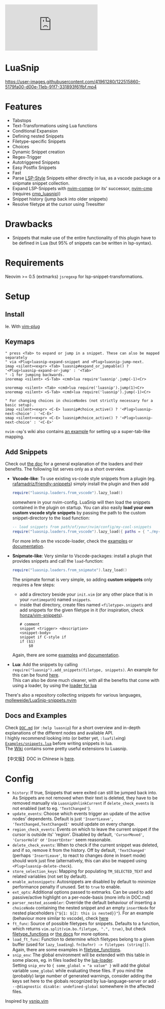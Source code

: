 [![LuaSnip](https://img.shields.io/matrix/luasnip:matrix.org?label=Matrix&logo=matrix)](https://matrix.to/#/%23luasnip:matrix.org)
# LuaSnip
https://user-images.githubusercontent.com/41961280/122515860-5179fa00-d00e-11eb-91f7-331893f61fbf.mp4

# Features
- Tabstops
- Text-Transformations using Lua functions
- Conditional Expansion
- Defining nested Snippets
- Filetype-specific Snippets
- Choices
- Dynamic Snippet creation
- Regex-Trigger
- Autotriggered Snippets
- Easy Postfix Snippets
- Fast
- Parse [LSP-Style](https://microsoft.github.io/language-server-protocol/specification#snippet_syntax) Snippets either directly in lua, as a vscode package or a snipmate snippet collection.
- Expand LSP-Snippets with [nvim-compe](https://github.com/hrsh7th/nvim-compe) (or its' successor, [nvim-cmp](https://github.com/hrsh7th/nvim-cmp) (requires [cmp_luasnip](https://github.com/saadparwaiz1/cmp_luasnip)))
- Snippet history (jump back into older snippets)
- Resolve filetype at the cursor using Treesitter

# Drawbacks
- Snippets that make use of the entire functionality of this plugin have to be defined in Lua (but 95% of snippets can be written in lsp-syntax).

# Requirements
Neovim >= 0.5 (extmarks)
`jsregexp` for lsp-snippet-transformations.

# Setup
## Install 
Ie. With [vim-plug](https://github.com/junegunn/vim-plug)
## Keymaps
```vim
" press <Tab> to expand or jump in a snippet. These can also be mapped separately
" via <Plug>luasnip-expand-snippet and <Plug>luasnip-jump-next.
imap <silent><expr> <Tab> luasnip#expand_or_jumpable() ? '<Plug>luasnip-expand-or-jump' : '<Tab>' 
" -1 for jumping backwards.
inoremap <silent> <S-Tab> <cmd>lua require'luasnip'.jump(-1)<Cr>

snoremap <silent> <Tab> <cmd>lua require('luasnip').jump(1)<Cr>
snoremap <silent> <S-Tab> <cmd>lua require('luasnip').jump(-1)<Cr>

" For changing choices in choiceNodes (not strictly necessary for a basic setup).
imap <silent><expr> <C-E> luasnip#choice_active() ? '<Plug>luasnip-next-choice' : '<C-E>'
smap <silent><expr> <C-E> luasnip#choice_active() ? '<Plug>luasnip-next-choice' : '<C-E>'
```
`nvim-cmp`'s wiki also contains [an example](https://github.com/hrsh7th/nvim-cmp/wiki/Example-mappings#luasnip) for
setting up a super-tab-like mapping.

## Add Snippets

Check out [the doc](https://github.com/L3MON4D3/LuaSnip/blob/master/DOC.md#loaders) for a general explanation of the
loaders and their benefits. The following list serves only as a short overview.

- **Vscode-like**: To use existing vs-code style snippets from a plugin (eg. [rafamadriz/friendly-snippets](https://github.com/rafamadriz/friendly-snippets)) simply install the plugin and then add
    ```lua
    require("luasnip.loaders.from_vscode").lazy_load()
    ```
	somewhere in your nvim-config. LuaSnip will then load the snippets contained in the plugin on startup.
  You can also easily **load your own custom vscode style snippets** by passing the path to the custom snippet-directory to the load function:
    ```lua
    -- load snippets from path/of/your/nvim/config/my-cool-snippets
    require("luasnip.loaders.from_vscode").lazy_load({ paths = { "./my-cool-snippets" } })
    ```
	For more info on the vscode-loader, check the [examples](https://github.com/L3MON4D3/LuaSnip/blob/b5a72f1fbde545be101fcd10b70bcd51ea4367de/Examples/snippets.lua#L501) or [documentation](https://github.com/L3MON4D3/LuaSnip/blob/master/DOC.md#loaders).

- **Snipmate-like**: Very similar to Vscode-packages: install a plugin that provides snippets and call the `load`-function:
    ```lua
    require("luasnip.loaders.from_snipmate").lazy_load()
    ```
    The snipmate format is very simple, so adding **custom snippets** only requires a few steps:
    - add a directory beside your `init.vim` (or any other place that is in your `runtimepath`) named `snippets`.
    - inside that directory, create files named `<filetype>.snippets` and add snippets for the given filetype in it (for inspiration, check [honza/vim-snippets](https://github.com/honza/vim-snippets/tree/master/snippets)).  
        ``` snipmate
        # comment
        snippet <trigger> <description>
        <snippet-body>
        snippet if C-style if
        if ($1)
        	$0
        ```
    Again, there are some [examples](https://github.com/L3MON4D3/LuaSnip/blob/b5a72f1fbde545be101fcd10b70bcd51ea4367de/Examples/snippets.lua#L517) and [documentation](https://github.com/L3MON4D3/LuaSnip/blob/master/DOC.md#snipmate).  
- **Lua**: Add the snippets by calling `require("luasnip").add_snippets(filetype, snippets)`. An example for this can be found [here](https://github.com/L3MON4D3/LuaSnip/blob/master/Examples/snippets.lua#L190).  
This can also be done much cleaner, with all the benefits that come with using a loader, by using the [loader for lua](https://github.com/L3MON4D3/LuaSnip/blob/master/DOC.md#lua)

There's also a repository collecting snippets for various languages, [molleweide/LuaSnip-snippets.nvim](https://github.com/molleweide/LuaSnip-snippets.nvim)

## Docs and Examples
Check [`DOC.md`](https://github.com/L3MON4D3/LuaSnip/blob/master/DOC.md) (or `:help luasnip`) for a short overview and in-depth explanations of the different nodes and available API.  
I highly recommend looking into (or better yet, `:luafile`ing) [`Examples/snippets.lua`](https://github.com/L3MON4D3/LuaSnip/blob/master/Examples/snippets.lua) before writing snippets in lua.  
The [Wiki](https://github.com/L3MON4D3/LuaSnip/wiki) contains some pretty useful extensions to Luasnip.

【中文版】DOC in Chinese is [here](https://zjp-cn.github.io/neovim0.6-blogs/nvim/luasnip/doc1.html). 

# Config
- `history`: If true, Snippets that were exited can still be jumped back into. As Snippets are not removed when their text is deleted, they have to be removed manually via `LuasnipUnlinkCurrent` if `delete_check_events` is not enabled (set to eg. `'TextChanged'`).
- `update_events`: Choose which events trigger an update of the active nodes' dependents. Default is just `'InsertLeave'`, `'TextChanged,TextChangedI'` would update on every change.
- `region_check_events`: Events on which to leave the current snippet if the cursor is outside its' 'region'. Disabled by default, `'CursorMoved'`, `'CursorHold'` or `'InsertEnter'` seem reasonable.
- `delete_check_events`: When to check if the current snippet was deleted, and if so, remove it from the history. Off by default, `'TextChanged'` (perhaps `'InsertLeave'`, to react to changes done in Insert mode) should work just fine (alternatively, this can also be mapped using `<Plug>luasnip-delete-check`). 
- `store_selection_keys`: Mapping for populating `TM_SELECTED_TEXT` and related variables (not set by default).
- `enable_autosnippets`: Autosnippets are disabled by default to minimize performance penalty if unused. Set to `true` to enable.
- `ext_opts`: Additional options passed to extmarks. Can be used to add passive/active highlight on a per-node-basis (more info in DOC.md)
- `parser_nested_assembler`: Override the default behaviour of inserting a `choiceNode` containing the nested snippet and an empty `insertNode` for nested placeholders (`"${1: ${2: this is nested}}"`). For an example (behaviour more similar to vscode), check [here](https://github.com/L3MON4D3/LuaSnip/wiki/Nice-Configs#imitate-vscodes-behaviour-for-nested-placeholders)
- `ft_func`: Source of possible filetypes for snippets. Defaults to a function, which returns `vim.split(vim.bo.filetype, ".", true)`, but check [filetype_functions](lua/luasnip/extras/filetype_functions.lua) or [the docs](https://github.com/L3MON4D3/LuaSnip/blob/master/DOC.md#filetype_functions) for more options.
- `load_ft_func`: Function to determine which filetypes belong to a given buffer (used for `lazy_loading`). `fn(bufnr)
  -> filetypes (string[])`. Again, there are some examples in [filetype_functions](lua/luasnip/extras/filetype_functions.lua).
- `snip_env`: The global environment will be extended with this table in some places, eg. in files loaded by the [lua-loader](https://github.com/L3MON4D3/LuaSnip/blob/master/DOC.md#lua-snippets-loader).  
Setting `snip_env` to `{ some_global = "a value" }` will add the global variable `some_global` while evaluating these files.
If you mind the (probably) large number of generated warnings, consider adding the keys set here to the globals
recognized by lua-language-server or add `---@diagnostic disable: undefined-global` somewhere in the affected files.

Inspired by [vsnip.vim](https://github.com/hrsh7th/vim-vsnip/)
